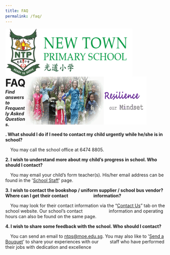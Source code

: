 ```yaml
---
title: FAQ
permalink: /faq/
---
```

<img align="left" style="width:400px;height:150px;margin-left:0px;" src="/images/logosub.png">

<img align="right" style="width:380px;height:150px;margin-right:60px;" src="/images/Header%20GIF.gif">
<br><br><br><br><br><br>

**<font size="6">FAQ</font>**
_**Find answers to Frequently Asked Questions.**_

**. What should I do if I need to contact my child urgently while he/she is in school?** 

    You may call the school office at 6474 8805.

  

  

  

**2\. I wish to understand more about my child’s progress in school. Who should I contact?**

    You may email your child’s form teacher(s). His/her email address can be found in the '[School Staff](https://newtownpri.moe.edu.sg/about-us/school-staff)' page.

  

  

  

**3\. I wish to contact the bookshop / uniform supplier / school bus vendor? Where can I get their contact                        information?**

    You may look for their contact information via the “[Contact Us](https://newtownpri.moe.edu.sg/contact-us)” tab on the school website. Our school’s contact                     information and operating hours can also be found on the same page.

  

  

  

**4\. I wish to share some feedback with the school. Who should I contact?**

    You can send an email to [ntps@moe.edu.sg](mailto:ntps@moe.edu.sg). You may also like to '[Send a Bouquet](https://newtownpri.moe.edu.sg/accolades/bouquets/send-a-bouquet)' to share your experiences with our         staff who have performed their jobs with dedication and excellence
